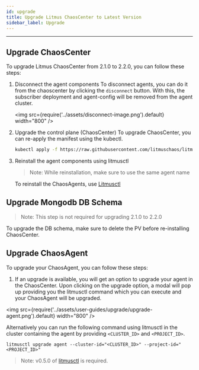 ```yaml
---
id: upgrade
title: Upgrade Litmus ChaosCenter to Latest Version
sidebar_label: Upgrade
---
```


---

## Upgrade ChaosCenter
To upgrade Litmus ChaosCenter from 2.1.0 to 2.2.0, you can follow these steps:

1. Disconnect the agent components
   To disconnect agents, you can do it from the chaoscenter by clicking the `disconnect` button. With this, the subscriber deployment and agent-config will be removed from the agent cluster.
   
   <img src={require('../assets/disconnect-image.png').default} width="800" />

    
2. Upgrade the control plane (ChaosCenter)
    To upgrade ChaosCenter, you can re-apply the manifest using the kubectl.

    ```bash
    kubectl apply -f https://raw.githubusercontent.com/litmuschaos/litmus/master/mkdocs/docs/2.2.0/litmus-2.2.0.yaml
    ```
    
2.  Reinstall the agent components using litmusctl
    >Note: While reinstallation, make sure to use the same agent name 
    
    To reinstall the ChaosAgents, use [Litmusctl](../litmusctl/usage-non-interactive-mode.md)

## Upgrade Mongodb DB Schema
> Note: This step is not required for upgrading 2.1.0 to 2.2.0

To upgrade the DB schema, make sure to delete the PV before re-installing ChaosCenter.

## Upgrade ChaosAgent
To upgrade your ChaosAgent, you can follow these steps:

1. If an upgrade is available, you will get an option to upgrade your agent in the ChaosCenter. Upon clicking on the upgrade option, a modal will pop up providing you the litmusctl command which you can execute and your ChaosAgent will be upgraded.

<img src={require('../assets/user-guides/upgrade/upgrade-agent.png').default} width="800" />


Alternatively you can run the following command using litmusctl in the cluster containing the agent by providing `<CLUSTER_ID>` and `<PROJECT_ID>`.

```
litmusctl upgrade agent --cluster-id="<CLUSTER_ID>" --project-id="<PROJECT_ID>"
```

> Note: v0.5.0 of [litmusctl](https://github.com/litmuschaos/litmusctl/blob/master/README.md) is required.
